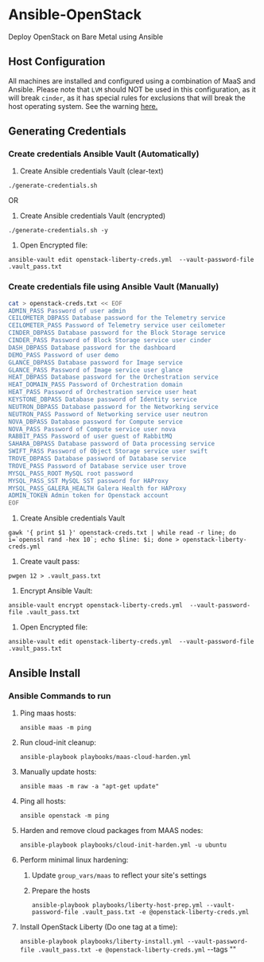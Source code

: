 # Ansible-OpenStack
Deploy OpenStack on Bare Metal using Ansible

## Host Configuration
All machines are installed and configured using a combination of MaaS and Ansible.  Please note that `LVM` should NOT be used in this configuration, as it will break `cinder`, as it has special rules for exclusions that will break the host operating system.  See the warning [here.](http://docs.openstack.org/liberty/install-guide-ubuntu/cinder-storage-install.html)

## Generating Credentials
### Create credentials Ansible Vault (Automatically)
1. Create Ansible credentials Vault (clear-text)
```
./generate-credentials.sh
```

OR


1. Create Ansible credentials Vault (encrypted)
```
./generate-credentials.sh -y
```
1. Open Encrypted file:
```
ansible-vault edit openstack-liberty-creds.yml  --vault-password-file .vault_pass.txt
```

### Create credentials file using Ansible Vault (Manually)

```bash
cat > openstack-creds.txt << EOF
ADMIN_PASS Password of user admin
CEILOMETER_DBPASS Database password for the Telemetry service
CEILOMETER_PASS Password of Telemetry service user ceilometer
CINDER_DBPASS Database password for the Block Storage service
CINDER_PASS Password of Block Storage service user cinder
DASH_DBPASS Database password for the dashboard
DEMO_PASS Password of user demo
GLANCE_DBPASS Database password for Image service
GLANCE_PASS Password of Image service user glance
HEAT_DBPASS Database password for the Orchestration service
HEAT_DOMAIN_PASS Password of Orchestration domain
HEAT_PASS Password of Orchestration service user heat
KEYSTONE_DBPASS Database password of Identity service
NEUTRON_DBPASS Database password for the Networking service
NEUTRON_PASS Password of Networking service user neutron
NOVA_DBPASS Database password for Compute service
NOVA_PASS Password of Compute service user nova
RABBIT_PASS Password of user guest of RabbitMQ
SAHARA_DBPASS Database password of Data processing service
SWIFT_PASS Password of Object Storage service user swift
TROVE_DBPASS Database password of Database service
TROVE_PASS Password of Database service user trove
MYSQL_PASS_ROOT MySQL root password
MYSQL_PASS_SST MySQL SST password for HAProxy
MYSQL_PASS_GALERA_HEALTH Galera Health for HAProxy
ADMIN_TOKEN Admin token for Openstack account
EOF
```

1. Create Ansible credentials Vault
```
gawk '{ print $1 }' openstack-creds.txt | while read -r line; do i=`openssl rand -hex 10`; echo $line: $i; done > openstack-liberty-creds.yml
```
1. Create vault pass:
```
pwgen 12 > .vault_pass.txt
```
1. Encrypt Ansible Vault:
```
ansible-vault encrypt openstack-liberty-creds.yml  --vault-password-file .vault_pass.txt
```
1. Open Encrypted file:
```
ansible-vault edit openstack-liberty-creds.yml  --vault-password-file .vault_pass.txt
```

## Ansible Install

### Ansible Commands to run
1. Ping maas hosts:
	
	`ansible maas -m ping`
	
1. Run cloud-init cleanup:

	`ansible-playbook playbooks/maas-cloud-harden.yml`

1. Manually update hosts:

	`ansible maas -m raw -a "apt-get update"`

1. Ping all hosts:

	`ansible openstack -m ping`

1. Harden and remove cloud packages from MAAS nodes:

	`ansible-playbook playbooks/cloud-init-harden.yml -u ubuntu`

1. Perform minimal linux hardening:
	1. Update `group_vars/maas` to reflect your site's settings
	1. Prepare the hosts

		`ansible-playbook playbooks/liberty-host-prep.yml --vault-password-file .vault_pass.txt -e @openstack-liberty-creds.yml`

1. Install OpenStack Liberty (Do one tag at a time):

	`ansible-playbook playbooks/liberty-install.yml --vault-password-file .vault_pass.txt -e @openstack-liberty-creds.yml` --tags "<service-to-deploy>"
